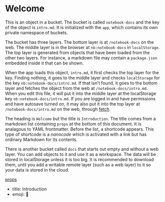 # Welcome

This is an object in a bucket. The bucket is called `notebook-docs` and the key of the object is `intro.md`. It is initialized with the `app`, which contains its own private namespace of buckets.

The bucket has three layers. The bottom layer is at `/notebook-docs` on the web. The middle layer is in the browser at `nb:notebook-docs` in `localStorage`. The top layer is generated from objects that have been loaded from the other two layers. For instance, a markdown file may contain a `package.json` embedded inside it that can be shown.

When the app loads this object, `intro.md`, it first checks the top layer for the key. Finding nothing, it goes to the middle layer and checks `localStorage` for the key `nb:notebook-docs/intro.md`. If that isn't found, it goes to the bottom layer and fetches the object from the web at `/notebook-docs/intro.md`. When you edit this file, it will put it into the middle layer at the localStorage key `nb:notebook-docs/intro.md`. If you are logged in and have permissions and have autosave turned on, it may also put it into the top layer at `/notebook-docs/intro.md` on the web, through [fetch].

The heading is `Welcome` but the title is `Introduction`. The title comes from a markdown list containing `props` at the bottom of this document. It is analagous to YAML frontmatter. Before the list, a shortcode appears. This type of shortcode is a *nanocode* which is activated with a link but has ordinary Markdown for its contents.

There is another bucket called `docs` that starts out empty and without a web layer. You can add objects to it and use it as a workspace. The data will be stored in localStorage unless it is too big. It is recommended to download them, until you add a writable remote layer (such as a web layer) to it so your data is stored in the cloud.

[props](https://nanocodes.dev/props)

- title: Introduction
- emoji: 📘

[fetch]: https://developer.mozilla.org/en-US/docs/Web/API/Fetch_API